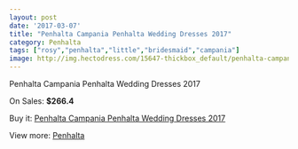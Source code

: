 ```yaml
---
layout: post
date: '2017-03-07'
title: "Penhalta Campania Penhalta Wedding Dresses 2017"
category: Penhalta
tags: ["rosy","penhalta","little","bridesmaid","campania"]
image: http://img.hectodress.com/15647-thickbox_default/penhalta-campania-penhalta-wedding-dresses-2013.jpg
---
```

Penhalta Campania Penhalta Wedding Dresses 2017

On Sales: **$266.4**
<a href="https://www.hectodress.com/penhalta/7658-penhalta-campania-penhalta-wedding-dresses-2013.html"><amp-img layout="responsive" width="600" height="600" src="//img.hectodress.com/15647-thickbox_default/penhalta-campania-penhalta-wedding-dresses-2013.jpg" alt="Penhalta Campania Penhalta Wedding Dresses 2017 0" /></a>
<a href="https://www.hectodress.com/penhalta/7658-penhalta-campania-penhalta-wedding-dresses-2013.html"><amp-img layout="responsive" width="600" height="600" src="//img.hectodress.com/15648-thickbox_default/penhalta-campania-penhalta-wedding-dresses-2013.jpg" alt="Penhalta Campania Penhalta Wedding Dresses 2017 1" /></a>

Buy it: [Penhalta Campania Penhalta Wedding Dresses 2017](https://www.hectodress.com/penhalta/7658-penhalta-campania-penhalta-wedding-dresses-2013.html "Penhalta Campania Penhalta Wedding Dresses 2017")

View more: [Penhalta](https://www.hectodress.com/135-penhalta "Penhalta")